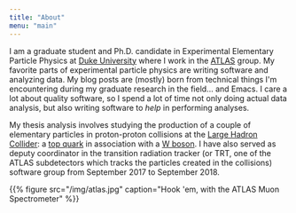 ```yaml
---
title: "About"
menu: "main"
---
```


I am a graduate student and Ph.D. candidate in Experimental Elementary
Particle Physics at [Duke University](https://www.duke.edu/) where I
work in the [ATLAS](http://atlas.cern/) group. My favorite parts of
experimental particle physics are writing software and analyzing
data. My blog posts are (mostly) born from technical things I'm
encountering during my graduate research in the field... and Emacs. I
care a lot about quality software, so I spend a lot of time not only
doing actual data analysis, but also writing software to _help_ in
performing analyses.

My thesis analysis involves studying the production of a couple of
elementary particles in proton-proton collisions at the [Large Hadron
Collider](https://en.wikipedia.org/wiki/Large_Hadron_Collider): a [top
quark](https://en.wikipedia.org/wiki/Top_quark) in association with a
[W boson](https://en.wikipedia.org/wiki/W_and_Z_bosons). I have also
served as deputy coordinator in the transition radiation tracker (or
TRT, one of the ATLAS subdetectors which tracks the particles created
in the collisions) software group from September 2017 to September
2018.

{{% figure src="/img/atlas.jpg" caption="Hook 'em, with the ATLAS Muon Spectrometer" %}}
